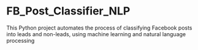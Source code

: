 # FB_Post_Classifier_NLP
This Python project automates the process of classifying Facebook posts into leads and non-leads, using machine learning and natural language processing

